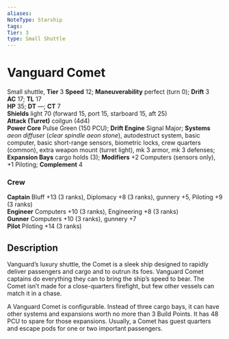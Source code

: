 ```yaml
---
aliases: 
NoteType: Starship
tags: 
Tier: 3
type: Small Shuttle
---
```


# Vanguard Comet

Small shuttle, **Tier** 3
**Speed** 12; **Maneuverability** perfect (turn 0); **Drift** 3  
**AC** 17; **TL** 17  
**HP** 35; **DT** —; **CT** 7  
**Shields** light 70 (forward 15, port 15, starboard 15, aft 25)  
**Attack (Turret)** coilgun (4d4)  
**Power Core** Pulse Green (150 PCU); **Drift Engine** Signal Major; **Systems** _aeon diffuser_ (_clear spindle aeon stone_), autodestruct system, basic computer, basic short-range sensors, biometric locks, crew quarters (common), extra weapon mount (turret light), mk 3 armor, mk 3 defenses; **Expansion Bays** cargo holds (3); **Modifiers** +2 Computers (sensors only), +1 Piloting; **Complement** 4

### Crew

**Captain** Bluff +13 (3 ranks), Diplomacy +8 (3 ranks), gunnery +5, Piloting +9 (3 ranks)  
**Engineer** Computers +10 (3 ranks), Engineering +8 (3 ranks)  
**Gunner** Computers +10 (3 ranks), gunnery +7  
**Pilot** Piloting +14 (3 ranks)

## Description

Vanguard’s luxury shuttle, the Comet is a sleek ship designed to rapidly deliver passengers and cargo and to outrun its foes. Vanguard Comet captains do everything they can to bring the ship’s speed to bear. The Comet isn’t made for a close-quarters firefight, but few other vessels can match it in a chase.  
  
A Vanguard Comet is configurable. Instead of three cargo bays, it can have other systems and expansions worth no more than 3 Build Points. It has 48 PCU to spare for those expansions. Usually, a Comet has guest quarters and escape pods for one or two important passengers.